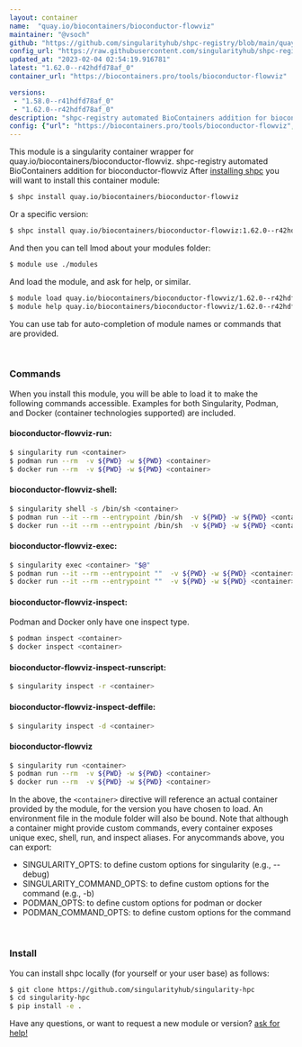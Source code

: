 ```yaml
---
layout: container
name:  "quay.io/biocontainers/bioconductor-flowviz"
maintainer: "@vsoch"
github: "https://github.com/singularityhub/shpc-registry/blob/main/quay.io/biocontainers/bioconductor-flowviz/container.yaml"
config_url: "https://raw.githubusercontent.com/singularityhub/shpc-registry/main/quay.io/biocontainers/bioconductor-flowviz/container.yaml"
updated_at: "2023-02-04 02:54:19.916781"
latest: "1.62.0--r42hdfd78af_0"
container_url: "https://biocontainers.pro/tools/bioconductor-flowviz"

versions:
 - "1.58.0--r41hdfd78af_0"
 - "1.62.0--r42hdfd78af_0"
description: "shpc-registry automated BioContainers addition for bioconductor-flowviz"
config: {"url": "https://biocontainers.pro/tools/bioconductor-flowviz", "maintainer": "@vsoch", "description": "shpc-registry automated BioContainers addition for bioconductor-flowviz", "latest": {"1.62.0--r42hdfd78af_0": "sha256:74ab99c7a9fabeaa50feffa1f93f3747a2e8325a71a384e99f72ecaeca704b90"}, "tags": {"1.58.0--r41hdfd78af_0": "sha256:ddf4d225b40afc541e97271e02c760ac2e4beab62c6f5756d2af9240d2e64cac", "1.62.0--r42hdfd78af_0": "sha256:74ab99c7a9fabeaa50feffa1f93f3747a2e8325a71a384e99f72ecaeca704b90"}, "docker": "quay.io/biocontainers/bioconductor-flowviz"}
---
```


This module is a singularity container wrapper for quay.io/biocontainers/bioconductor-flowviz.
shpc-registry automated BioContainers addition for bioconductor-flowviz
After [installing shpc](#install) you will want to install this container module:


```bash
$ shpc install quay.io/biocontainers/bioconductor-flowviz
```

Or a specific version:

```bash
$ shpc install quay.io/biocontainers/bioconductor-flowviz:1.62.0--r42hdfd78af_0
```

And then you can tell lmod about your modules folder:

```bash
$ module use ./modules
```

And load the module, and ask for help, or similar.

```bash
$ module load quay.io/biocontainers/bioconductor-flowviz/1.62.0--r42hdfd78af_0
$ module help quay.io/biocontainers/bioconductor-flowviz/1.62.0--r42hdfd78af_0
```

You can use tab for auto-completion of module names or commands that are provided.

<br>

### Commands

When you install this module, you will be able to load it to make the following commands accessible.
Examples for both Singularity, Podman, and Docker (container technologies supported) are included.

#### bioconductor-flowviz-run:

```bash
$ singularity run <container>
$ podman run --rm  -v ${PWD} -w ${PWD} <container>
$ docker run --rm  -v ${PWD} -w ${PWD} <container>
```

#### bioconductor-flowviz-shell:

```bash
$ singularity shell -s /bin/sh <container>
$ podman run --it --rm --entrypoint /bin/sh  -v ${PWD} -w ${PWD} <container>
$ docker run --it --rm --entrypoint /bin/sh  -v ${PWD} -w ${PWD} <container>
```

#### bioconductor-flowviz-exec:

```bash
$ singularity exec <container> "$@"
$ podman run --it --rm --entrypoint ""  -v ${PWD} -w ${PWD} <container> "$@"
$ docker run --it --rm --entrypoint ""  -v ${PWD} -w ${PWD} <container> "$@"
```

#### bioconductor-flowviz-inspect:

Podman and Docker only have one inspect type.

```bash
$ podman inspect <container>
$ docker inspect <container>
```

#### bioconductor-flowviz-inspect-runscript:

```bash
$ singularity inspect -r <container>
```

#### bioconductor-flowviz-inspect-deffile:

```bash
$ singularity inspect -d <container>
```



#### bioconductor-flowviz

```bash
$ singularity run <container>
$ podman run --rm  -v ${PWD} -w ${PWD} <container>
$ docker run --rm  -v ${PWD} -w ${PWD} <container>
```


In the above, the `<container>` directive will reference an actual container provided
by the module, for the version you have chosen to load. An environment file in the
module folder will also be bound. Note that although a container
might provide custom commands, every container exposes unique exec, shell, run, and
inspect aliases. For anycommands above, you can export:

 - SINGULARITY_OPTS: to define custom options for singularity (e.g., --debug)
 - SINGULARITY_COMMAND_OPTS: to define custom options for the command (e.g., -b)
 - PODMAN_OPTS: to define custom options for podman or docker
 - PODMAN_COMMAND_OPTS: to define custom options for the command

<br>

### Install

You can install shpc locally (for yourself or your user base) as follows:

```bash
$ git clone https://github.com/singularityhub/singularity-hpc
$ cd singularity-hpc
$ pip install -e .
```

Have any questions, or want to request a new module or version? [ask for help!](https://github.com/singularityhub/singularity-hpc/issues)
